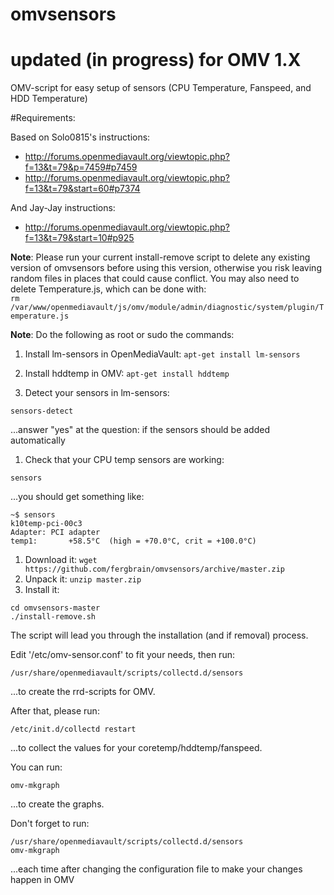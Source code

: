 omvsensors
==========

updated (in progress) for OMV 1.X
==========


OMV-script for easy setup of sensors (CPU Temperature, Fanspeed, and HDD Temperature)


#Requirements:

Based on Solo0815's instructions:
* http://forums.openmediavault.org/viewtopic.php?f=13&t=79&p=7459#p7459<br/>
* http://forums.openmediavault.org/viewtopic.php?f=13&t=79&start=60#p7374

And Jay-Jay instructions:
* http://forums.openmediavault.org/viewtopic.php?f=13&t=79&start=10#p925

__Note__: Please run your current install-remove script to delete any existing version of omvsensors before using this version, otherwise you risk leaving random files in places that could cause conflict. You may also need to delete Temperature.js, which can be done with:<br/>
`rm /var/www/openmediavault/js/omv/module/admin/diagnostic/system/plugin/Temperature.js`


__Note__: Do the following as root or sudo the commands:

1. Install lm-sensors in OpenMediaVault: `apt-get install lm-sensors`
1. Install hddtemp in OMV: `apt-get install hddtemp`

1. Detect your sensors in lm-sensors:
```
sensors-detect
```
...answer "yes" at the question: if the sensors should be added automatically

1. Check that your CPU temp sensors are working:
```
sensors
```
...you should get something like:
```
~$ sensors
k10temp-pci-00c3
Adapter: PCI adapter
temp1:       +58.5°C  (high = +70.0°C, crit = +100.0°C)
```
1. Download it: `wget https://github.com/fergbrain/omvsensors/archive/master.zip`
1. Unpack it: `unzip master.zip`
1. Install it:

```
cd omvsensors-master
./install-remove.sh
```

The script will lead you through the installation (and if removal) process.

Edit '/etc/omv-sensor.conf' to fit your needs, then run:
```
/usr/share/openmediavault/scripts/collectd.d/sensors
```
...to create the rrd-scripts for OMV.

After that, please run:
```
/etc/init.d/collectd restart
```
...to collect the values for your coretemp/hddtemp/fanspeed. 

You can run:
```
omv-mkgraph
```
...to create the graphs.

Don't forget to run:
```
/usr/share/openmediavault/scripts/collectd.d/sensors
omv-mkgraph
```
...each time after changing the configuration file to make your changes happen in OMV
